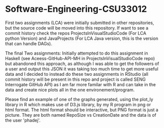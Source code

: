 # Software-Engineering-CSU33012
First two assignments (LCA) were initially submitted in other repositories, but the source code will be moved into this repository.
If want to see a commit history check the repos ProjectsInVisualStudioCode (For LCA python Version) and JavaProjects (For LCA Java version, this is the version that can handle DAGs).

The final Two assignments:
Initially attempted to do this assignment in Haskell (see Aceess-GitHub-API-MH in ProjectsInVisualStudioCode repo) but abandoned this approach, as although I was able to get the followers of a user and output this JSON it was taking too much time to get more useful data and I decided to instead do these two assignments in RStudio (all commit history will be present in this repo and project is called SENG Interrogate GitHub API) as I am far more familar with R and can take in the data and create nice plots all in the one environement/program.

Please find an example of one of the graphs generated, using the plot_ly library in R which makes use of D3.js library, by my R program in png or html format. The html format should be interactive, but PNG format is just a picture. They are both named RepoSize vs CreationDate and the data is of the user 'phadej'.
